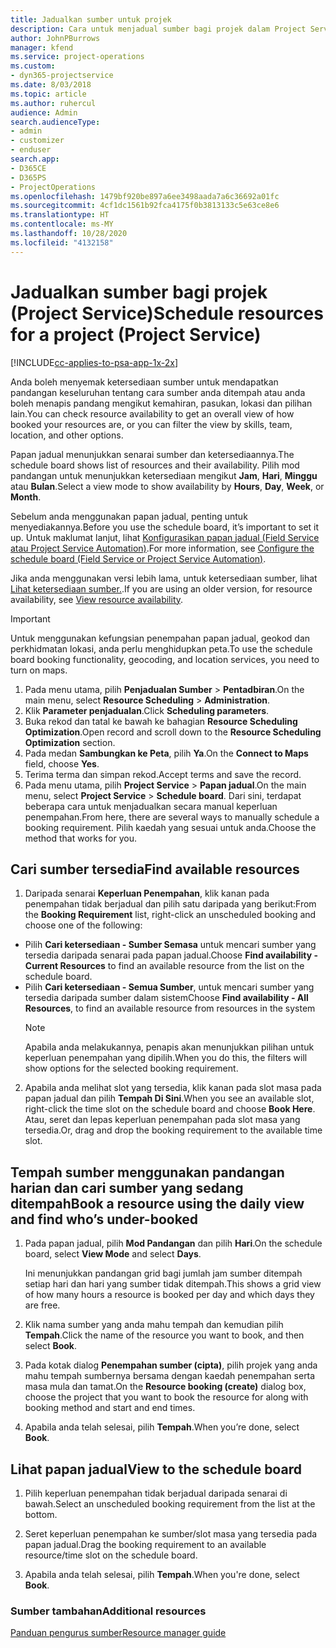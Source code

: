 ```yaml
---
title: Jadualkan sumber untuk projek
description: Cara untuk menjadual sumber bagi projek dalam Project Service
author: JohnPBurrows
manager: kfend
ms.service: project-operations
ms.custom:
- dyn365-projectservice
ms.date: 8/03/2018
ms.topic: article
ms.author: ruhercul
audience: Admin
search.audienceType:
- admin
- customizer
- enduser
search.app:
- D365CE
- D365PS
- ProjectOperations
ms.openlocfilehash: 1479bf920be897a6ee3498aada7a6c36692a01fc
ms.sourcegitcommit: 4cf1dc1561b92fca4175f0b3813133c5e63ce8e6
ms.translationtype: HT
ms.contentlocale: ms-MY
ms.lasthandoff: 10/28/2020
ms.locfileid: "4132158"
---
```

# <a name="schedule-resources-for-a-project-project-service"></a><span data-ttu-id="93fa7-103">Jadualkan sumber bagi projek (Project Service)</span><span class="sxs-lookup"><span data-stu-id="93fa7-103">Schedule resources for a project (Project Service)</span></span>

[!INCLUDE[cc-applies-to-psa-app-1x-2x](../includes/cc-applies-to-psa-app-1x-2x.md)]

<span data-ttu-id="93fa7-104">Anda boleh menyemak ketersediaan sumber untuk mendapatkan pandangan keseluruhan tentang cara sumber anda ditempah atau anda boleh menapis pandang mengikut kemahiran, pasukan, lokasi dan pilihan lain.</span><span class="sxs-lookup"><span data-stu-id="93fa7-104">You can check resource availability to get an overall view of how booked your resources are, or you can filter the view by skills, team, location, and other options.</span></span>  
  
<span data-ttu-id="93fa7-105">Papan jadual menunjukkan senarai sumber dan ketersediaannya.</span><span class="sxs-lookup"><span data-stu-id="93fa7-105">The schedule board shows list of resources and their availability.</span></span> <span data-ttu-id="93fa7-106">Pilih mod pandangan untuk menunjukkan ketersediaan mengikut **Jam**, **Hari**, **Minggu** atau **Bulan**.</span><span class="sxs-lookup"><span data-stu-id="93fa7-106">Select a view mode to show availability by **Hours**, **Day**, **Week**, or **Month**.</span></span>  
  
<span data-ttu-id="93fa7-107">Sebelum anda menggunakan papan jadual, penting untuk menyediakannya.</span><span class="sxs-lookup"><span data-stu-id="93fa7-107">Before you use the schedule board, it’s important to set it up.</span></span> <span data-ttu-id="93fa7-108">Untuk maklumat lanjut, lihat [Konfigurasikan papan jadual (Field Service atau Project Service Automation)](https://docs.microsoft.com/dynamics365/field-service/configure-schedule-board).</span><span class="sxs-lookup"><span data-stu-id="93fa7-108">For more information, see [Configure the schedule board (Field Service or Project Service Automation)](https://docs.microsoft.com/dynamics365/field-service/configure-schedule-board).</span></span>
  
<span data-ttu-id="93fa7-109">Jika anda menggunakan versi lebih lama, untuk ketersediaan sumber, lihat [Lihat ketersediaan sumber.](../psa/view-resource-availability.md).</span><span class="sxs-lookup"><span data-stu-id="93fa7-109">If you are using an older version, for resource availability, see [View resource availability](../psa/view-resource-availability.md).</span></span>  

> [!IMPORTANT]
>  <span data-ttu-id="93fa7-110">Untuk menggunakan kefungsian penempahan papan jadual, geokod dan perkhidmatan lokasi, anda perlu menghidupkan peta.</span><span class="sxs-lookup"><span data-stu-id="93fa7-110">To use the schedule board booking functionality, geocoding, and location services, you need to turn on maps.</span></span>  
> 
> 1. <span data-ttu-id="93fa7-111">Pada menu utama, pilih **Penjadualan Sumber** > **Pentadbiran**.</span><span class="sxs-lookup"><span data-stu-id="93fa7-111">On the main menu, select **Resource Scheduling** > **Administration**.</span></span>  
> 2. <span data-ttu-id="93fa7-112">Klik **Parameter penjadualan**.</span><span class="sxs-lookup"><span data-stu-id="93fa7-112">Click **Scheduling parameters**.</span></span>  
> 3. <span data-ttu-id="93fa7-113">Buka rekod dan tatal ke bawah ke bahagian **Resource Scheduling Optimization**.</span><span class="sxs-lookup"><span data-stu-id="93fa7-113">Open record and scroll down to the **Resource Scheduling Optimization** section.</span></span>  
> 4. <span data-ttu-id="93fa7-114">Pada medan **Sambungkan ke Peta**, pilih **Ya**.</span><span class="sxs-lookup"><span data-stu-id="93fa7-114">On the **Connect to Maps** field, choose **Yes**.</span></span>  
> 5. <span data-ttu-id="93fa7-115">Terima terma dan simpan rekod.</span><span class="sxs-lookup"><span data-stu-id="93fa7-115">Accept terms and save the record.</span></span>  
> 6. <span data-ttu-id="93fa7-116">Pada menu utama, pilih **Project Service** > **Papan jadual**.</span><span class="sxs-lookup"><span data-stu-id="93fa7-116">On the main menu, select **Project Service** > **Schedule board**.</span></span> <span data-ttu-id="93fa7-117">Dari sini, terdapat beberapa cara untuk menjadualkan secara manual keperluan penempahan.</span><span class="sxs-lookup"><span data-stu-id="93fa7-117">From here, there are several ways to manually schedule a booking requirement.</span></span> <span data-ttu-id="93fa7-118">Pilih kaedah yang sesuai untuk anda.</span><span class="sxs-lookup"><span data-stu-id="93fa7-118">Choose the method that works for you.</span></span>
  
## <a name="find-available-resources"></a><span data-ttu-id="93fa7-119">Cari sumber tersedia</span><span class="sxs-lookup"><span data-stu-id="93fa7-119">Find available resources</span></span>

1.  <span data-ttu-id="93fa7-120">Daripada senarai **Keperluan Penempahan**, klik kanan pada penempahan tidak berjadual dan pilih satu daripada yang berikut:</span><span class="sxs-lookup"><span data-stu-id="93fa7-120">From the **Booking Requirement** list, right-click an unscheduled booking and choose one of the following:</span></span>  
  
- <span data-ttu-id="93fa7-121">Pilih **Cari ketersediaan - Sumber Semasa** untuk mencari sumber yang tersedia daripada senarai pada papan jadual.</span><span class="sxs-lookup"><span data-stu-id="93fa7-121">Choose **Find availability - Current Resources** to find an available resource from the list on the schedule board.</span></span>  
- <span data-ttu-id="93fa7-122">Pilih **Cari ketersediaan - Semua Sumber**, untuk mencari sumber yang tersedia daripada sumber dalam sistem</span><span class="sxs-lookup"><span data-stu-id="93fa7-122">Choose **Find availability - All Resources**, to find an available resource from resources in the system</span></span>  
   > [!NOTE]
   >  <span data-ttu-id="93fa7-123">Apabila anda melakukannya, penapis akan menunjukkan pilihan untuk keperluan penempahan yang dipilih.</span><span class="sxs-lookup"><span data-stu-id="93fa7-123">When you do this, the filters will show options for the selected booking requirement.</span></span>  
  
2. <span data-ttu-id="93fa7-124">Apabila anda melihat slot yang tersedia, klik kanan pada slot masa pada papan jadual dan pilih **Tempah Di Sini**.</span><span class="sxs-lookup"><span data-stu-id="93fa7-124">When you see an available slot, right-click the time slot on the schedule board and choose **Book Here**.</span></span> <span data-ttu-id="93fa7-125">Atau, seret dan lepas keperluan penempahan pada slot masa yang tersedia.</span><span class="sxs-lookup"><span data-stu-id="93fa7-125">Or, drag and drop the booking requirement to the available time slot.</span></span>  
  

## <a name="book-a-resource-using-the-daily-view-and-find-whos-under-booked"></a><span data-ttu-id="93fa7-126">Tempah sumber menggunakan pandangan harian dan cari sumber yang sedang ditempah</span><span class="sxs-lookup"><span data-stu-id="93fa7-126">Book a resource using the daily view and find who’s under-booked</span></span>
  
1.  <span data-ttu-id="93fa7-127">Pada papan jadual, pilih **Mod Pandangan** dan pilih **Hari**.</span><span class="sxs-lookup"><span data-stu-id="93fa7-127">On the schedule board, select **View Mode** and select **Days**.</span></span>  
  
    <span data-ttu-id="93fa7-128">Ini menunjukkan pandangan grid bagi jumlah jam sumber ditempah setiap hari dan hari yang sumber tidak ditempah.</span><span class="sxs-lookup"><span data-stu-id="93fa7-128">This shows a grid view of how many hours a resource is booked per day and which days they are free.</span></span>  
  
2.  <span data-ttu-id="93fa7-129">Klik nama sumber yang anda mahu tempah dan kemudian pilih **Tempah**.</span><span class="sxs-lookup"><span data-stu-id="93fa7-129">Click the name of the resource you want to book, and then select **Book**.</span></span>  
  
3.  <span data-ttu-id="93fa7-130">Pada kotak dialog **Penempahan sumber (cipta)**, pilih projek yang anda mahu tempah sumbernya bersama dengan kaedah penempahan serta masa mula dan tamat.</span><span class="sxs-lookup"><span data-stu-id="93fa7-130">On the **Resource booking (create)** dialog box, choose the project that you want to book the resource for along with booking method and start and end times.</span></span>  
  
4.  <span data-ttu-id="93fa7-131">Apabila anda telah selesai, pilih **Tempah**.</span><span class="sxs-lookup"><span data-stu-id="93fa7-131">When you’re done, select **Book**.</span></span>  
  
## <a name="view-to-the-schedule-board"></a><span data-ttu-id="93fa7-132">Lihat papan jadual</span><span class="sxs-lookup"><span data-stu-id="93fa7-132">View to the schedule board</span></span>
  
1.  <span data-ttu-id="93fa7-133">Pilih keperluan penempahan tidak berjadual daripada senarai di bawah.</span><span class="sxs-lookup"><span data-stu-id="93fa7-133">Select an unscheduled booking requirement from the list at the bottom.</span></span>  
  
2.  <span data-ttu-id="93fa7-134">Seret keperluan penempahan ke sumber/slot masa yang tersedia pada papan jadual.</span><span class="sxs-lookup"><span data-stu-id="93fa7-134">Drag the booking requirement to an available resource/time slot on the schedule board.</span></span>  
  
3.  <span data-ttu-id="93fa7-135">Apabila anda telah selesai, pilih **Tempah**.</span><span class="sxs-lookup"><span data-stu-id="93fa7-135">When you're done, select **Book**.</span></span>  
  
### <a name="additional-resources"></a><span data-ttu-id="93fa7-136">Sumber tambahan</span><span class="sxs-lookup"><span data-stu-id="93fa7-136">Additional resources</span></span>  
 [<span data-ttu-id="93fa7-137">Panduan pengurus sumber</span><span class="sxs-lookup"><span data-stu-id="93fa7-137">Resource manager guide</span></span>](../psa/resource-manager-guide.md)
